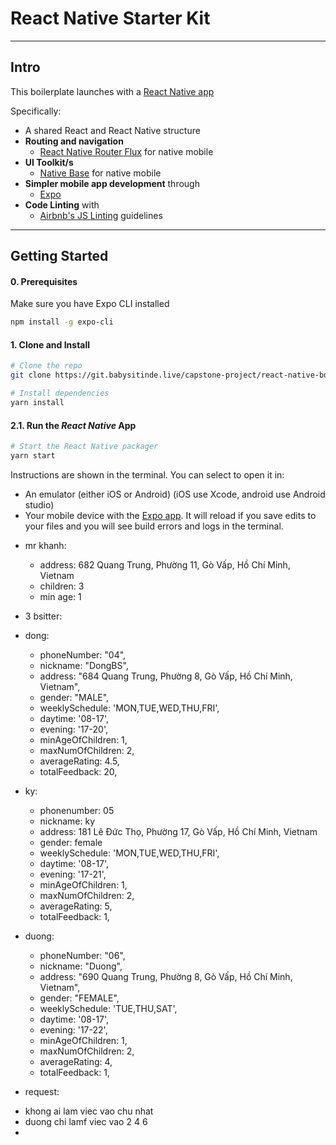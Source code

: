 # React Native Starter Kit

---

## Intro

This boilerplate launches with a [React Native app](https://facebook.github.io/react-native/)

Specifically:

- A shared React and React Native structure
- **Routing and navigation**
  - [React Native Router Flux](https://github.com/aksonov/react-native-router-flux) for native mobile
- **UI Toolkit/s**
  - [Native Base](https://nativebase.io/) for native mobile
- **Simpler mobile app development** through
  - [Expo](https://expo.io/)
- **Code Linting** with
  - [Airbnb's JS Linting](https://github.com/airbnb/javascript) guidelines

---

## Getting Started

#### 0. Prerequisites

Make sure you have Expo CLI installed

```bash
npm install -g expo-cli
```

#### 1. Clone and Install

```bash
# Clone the repo
git clone https://git.babysitinde.live/capstone-project/react-native-boilerplate.git

# Install dependencies
yarn install
```

#### 2.1. Run the _React Native_ App

```bash
# Start the React Native packager
yarn start
```

Instructions are shown in the terminal. You can select to open it in:

- An emulator (either iOS or Android) (iOS use Xcode, android use Android studio)
- Your mobile device with the [Expo app](https://expo.io/). It will reload if you save edits to your files and you will see build errors and logs in the terminal.

* mr khanh:

  - address: 682 Quang Trung, Phường 11, Gò Vấp, Hồ Chí Minh, Vietnam
  - children: 3
  - min age: 1

* 3 bsitter:

* dong:

  - phoneNumber: "04",
  - nickname: "DongBS",
  - address: "684 Quang Trung, Phường 8, Gò Vấp, Hồ Chí Minh, Vietnam",
  - gender: "MALE",
  - weeklySchedule: 'MON,TUE,WED,THU,FRI',
  - daytime: '08-17',
  - evening: '17-20',
  - minAgeOfChildren: 1,
  - maxNumOfChildren: 2,
  - averageRating: 4.5,
  - totalFeedback: 20,

* ky:

  - phonenumber: 05
  - nickname: ky
  - address: 181 Lê Đức Thọ, Phường 17, Gò Vấp, Hồ Chí Minh, Vietnam
  - gender: female
  - weeklySchedule: 'MON,TUE,WED,THU,FRI',
  - daytime: '08-17',
  - evening: '17-21',
  - minAgeOfChildren: 1,
  - maxNumOfChildren: 2,
  - averageRating: 5,
  - totalFeedback: 1,

* duong:

  - phoneNumber: "06",
  - nickname: "Duong",
  - address: "690 Quang Trung, Phường 8, Gò Vấp, Hồ Chí Minh, Vietnam",
  - gender: "FEMALE",
  - weeklySchedule: 'TUE,THU,SAT',
  - daytime: '08-17',
  - evening: '17-22',
  - minAgeOfChildren: 1,
  - maxNumOfChildren: 2,
  - averageRating: 4,
  - totalFeedback: 1,

* request:

- khong ai lam viec vao chu nhat
- duong chi lamf viec vao 2 4 6
-
